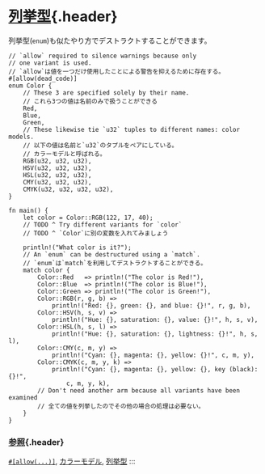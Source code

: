 # [列挙型](#列挙型){.header}

列挙型(`enum`)も似たやり方でデストラクトすることができます。

    // `allow` required to silence warnings because only
    // one variant is used.
    // `allow`は値を一つだけ使用したことによる警告を抑えるために存在する。
    #[allow(dead_code)]
    enum Color {
        // These 3 are specified solely by their name.
        // これら3つの値は名前のみで扱うことができる
        Red,
        Blue,
        Green,
        // These likewise tie `u32` tuples to different names: color models.
        // 以下の値は名前と`u32`のタプルをペアにしている。
        // カラーモデルと呼ばれる。
        RGB(u32, u32, u32),
        HSV(u32, u32, u32),
        HSL(u32, u32, u32),
        CMY(u32, u32, u32),
        CMYK(u32, u32, u32, u32),
    }

    fn main() {
        let color = Color::RGB(122, 17, 40);
        // TODO ^ Try different variants for `color`
        // TODO ^ `Color`に別の変数を入れてみましょう

        println!("What color is it?");
        // An `enum` can be destructured using a `match`.
        // `enum`は`match`を利用してデストラクトすることができる。
        match color {
            Color::Red   => println!("The color is Red!"),
            Color::Blue  => println!("The color is Blue!"),
            Color::Green => println!("The color is Green!"),
            Color::RGB(r, g, b) =>
                println!("Red: {}, green: {}, and blue: {}!", r, g, b),
            Color::HSV(h, s, v) =>
                println!("Hue: {}, saturation: {}, value: {}!", h, s, v),
            Color::HSL(h, s, l) =>
                println!("Hue: {}, saturation: {}, lightness: {}!", h, s, l),
            Color::CMY(c, m, y) =>
                println!("Cyan: {}, magenta: {}, yellow: {}!", c, m, y),
            Color::CMYK(c, m, y, k) =>
                println!("Cyan: {}, magenta: {}, yellow: {}, key (black): {}!",
                    c, m, y, k),
            // Don't need another arm because all variants have been examined
            // 全ての値を列挙したのでその他の場合の処理は必要ない。
        }
    }

### [参照](#参照){.header}

[`#[allow(...)]`](../../../attribute/unused.html),
[カラーモデル](https://en.wikipedia.org/wiki/Color_model),
[列挙型](../../../custom_types/enum.html)
:::

